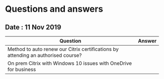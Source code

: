 # Questions and answers

## Date : 11 Nov 2019

Question  | Answer
---|---
Method to auto renew our Citrix certifications by attending an authorised course? |
On prem Citrix with Windows 10 issues with OneDrive for business | 
